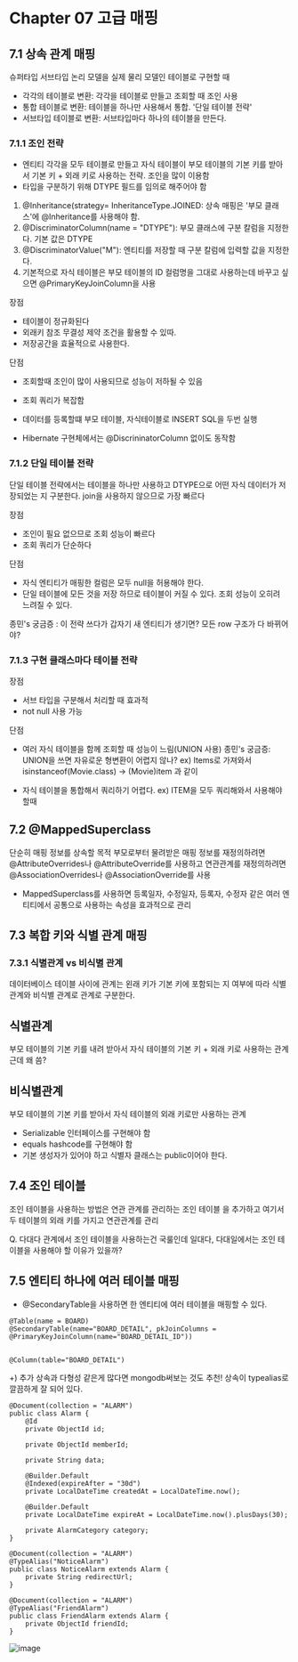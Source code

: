 # Chapter 07 고급 매핑

## 7.1 상속 관계 매핑
슈퍼타입 서브타입 논리 모델을 실제 물리 모델인 테이블로 구현할 때
- 각각의 테이블로 변환: 각각을 테이블로 만들고 조회할 때 조인 사용
- 통합 테이블로 변환: 테이블을 하나만 사용해서 통합. '단일 테이블 전략'
- 서브타입 테이블로 변환: 서브타입마다 하나의 테이블을 만든다. 

### 7.1.1 조인 전략
- 엔티티 각각을 모두 테이블로 만들고 자식 테이블이 부모 테이블의 기본 키를 받아서 기본 키 + 외래 키로 사용하는 전략. 조인을 많이 이용함
- 타입을 구분하기 위해 DTYPE 필드를 임의로 해주어야 함
1) @Inheritance(strategy= InheritanceType.JOINED: 상속 매핑은 '부모 클래스'에 @Inheritance를 사용해야 함. 
2) @DiscriminatorColumn(name = "DTYPE"): 부모 클래스에 구분 칼럼을 지정한다. 기본 값은 DTYPE
3) @DiscriminatorValue("M"): 엔티티를 저장할 때 구분 칼럼에 입력할 값을 지정한다.
4) 기본적으로 자식 테이블은 부모 테이블의 ID 컬럼명을 그대로 사용하는데 바꾸고 싶으면 @PrimaryKeyJoinColumn을 사용

장점
- 테이블이 정규화된다
- 외래키 참조 무결성 제약 조건을 활용할 수 있따.
- 저장공간을 효율적으로 사용한다.

단점
- 조회할때 조인이 많이 사용되므로 성능이 저하될 수 있음
- 조회 쿼리가 복잡함
- 데이터를 등록할떄 부모 테이블, 자식테이블로 INSERT SQL을 두번 실행

- Hibernate 구현체에서는 @DiscrininatorColumn 없이도 동작함

### 7.1.2 단일 테이블 전략
단일 테이블 전략에서는 테이블을 하나만 사용하고 DTYPE으로 어떤 자식 데이터가 저장되었는 지 구분한다. join을 사용하지 않으므로 가장 빠르다

장점
- 조인이 필요 없으므로 조회 성능이 빠르다
- 조회 쿼리가 단순하다

단점
- 자식 엔티티가 매핑한 컬럼은 모두 null을 허용해야 한다.
- 단일 테이블에 모든 것을 저장 하므로 테이블이 커질 수 있다. 조회 성능이 오히려 느려질 수 있다.

종민's 궁금증
: 이 전략 쓰다가 갑자기 새 엔티티가 생기면? 모든 row 구조가 다 바뀌어야?

### 7.1.3 구현 클래스마다 테이블 전략
장점
- 서브 타입을 구분해서 처리할 때 효과적
- not null 사용 가능

단점
- 여러 자식 테이블을 함께 조회할 때 성능이 느림(UNION 사용)
종민's 궁금증: UNION을 쓰면 자유로운 형변환이 어렵지 않나?
ex) Items로 가져와서 isinstanceof(Movie.class) -> (Movie)item 과 같이

- 자식 테이블을 통합해서 쿼리하기 어렵다.
ex) ITEM을 모두 쿼리해와서 사용해야 할때

## 7.2 @MappedSuperclass
단순히 매핑 정보를 상속할 목적
부모로부터 물려받은 매핑 정보를 재정의하려면 @AttributeOverrides나 @AttributeOverride를 사용하고 연관관계를 재정의하려면 @AssociationOverrides나 @AssociationOverride를 사용

- MappedSuperclass를 사용하면 등록일자, 수정일자, 등록자, 수정자 같은 여러 엔티티에서 공통으로 사용하는 속성을 효과적으로 관리

## 7.3 복합 키와 식별 관계 매핑
### 7.3.1 식별관계 vs 비식별 관계
데이터베이스 테이블 사이에 관계는 왼래 키가 기본 키에 포함되는 지 여부에 따라 식별 관계와 비식별 관계로 관계로 구분한다.

## 식별관계
부모 테이블의 기본 키를 내려 받아서 자식 테이블의 기본 키 + 외래 키로 사용하는 관계
근데 왜 씀?

## 비식별관계
부모 테이블의 기본 키를 받아서 자식 테이블의 외래 키로만 사용하는 관계

- Serializable 인터페이스를 구현해야 함
- equals hashcode를 구현해야 함
- 기본 생성자가 있어야 하고 식별자 클래스는 public이어야 한다.

## 7.4 조인 테이블
조인 테이블을 사용하는 방법은 연관 관계를 관리하는 조인 테이블 을 추가하고 여기서 두 테이블의 외래 키를 가지고 연관관계를 관리

Q. 다대다 관계에서 조인 테이블을 사용하는건 국룰인데 일대다, 다대일에서는 조인 테이블을 사용해야 할 이유가 있을까?

## 7.5 엔티티 하나에 여러 테이블 매핑
- @SecondaryTable을 사용하면 한 엔티티에 여러 테이블을 매핑할 수 있다.
``` 
@Table(name = BOARD)
@SecondaryTable(name="BOARD_DETAIL", pkJoinColumns = @PrimaryKeyJoinColumn(name="BOARD_DETAIL_ID"))


@Column(table="BOARD_DETAIL")
```


+) 추가
상속과 다형성 같은게 많다면 mongodb써보는 것도 추천! 상속이 typealias로 깔끔하게 잘 되어 있다.

```
@Document(collection = "ALARM")
public class Alarm {
    @Id
    private ObjectId id;

    private ObjectId memberId;

    private String data;

    @Builder.Default
    @Indexed(expireAfter = "30d")
    private LocalDateTime createdAt = LocalDateTime.now();

    @Builder.Default
    private LocalDateTime expireAt = LocalDateTime.now().plusDays(30);

    private AlarmCategory category;
}

@Document(collection = "ALARM")
@TypeAlias("NoticeAlarm")
public class NoticeAlarm extends Alarm {
    private String redirectUrl;
}

@Document(collection = "ALARM")
@TypeAlias("FriendAlarm")
public class FriendAlarm extends Alarm {
    private ObjectId friendId;
}
```

![image](https://user-images.githubusercontent.com/46064193/135054169-f4e3c20a-860f-4228-b163-a20b14572d82.png)